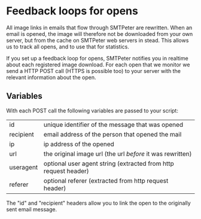 # Feedback loops for opens

All image links in emails that flow through SMTPeter are rewritten. When
an email is opened, the image will therefore not be downloaded from your
own server, but from the cache on SMTPeter web servers in stead. This
allows us to track all opens, and to use that for statistics.

If you set up a feedback loop for opens, SMTPeter notifies you in realtime
about each registered image download. For each open that we monitor we send 
a HTTP POST call (HTTPS is possible too) to your server with the relevant 
information about the open.


## Variables

With each POST call the following variables are passed to your script:

<table>
    <tr>
        <td>id</td>
        <td>unique identifier of the message that was opened</td>
    </tr>
    <tr>
        <td>recipient</td>
        <td>email address of the person that opened the mail</td>
    </tr>
    <tr>
        <td>ip</td>
        <td>ip address of the opened</td>
    </tr>
    <tr>
        <td>url</td>
        <td>the original image url (the url <i>before</i> it was rewritten)</td>
    </tr>
    <tr>
        <td>useragent</td>
        <td>optional user agent string (extracted from http request header)</td>
    </tr>
    <tr>
        <td>referer</td>
        <td>optional referer (extracted from http request header)</td>
    </tr>
</table>

The "id" and "recipient" headers allow you to link the open to the 
originally sent email message.
